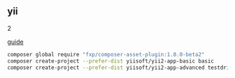 yii
-
2

[guide](https://github.com/yiisoft/yii2/tree/master/docs/guide)

````sh
composer global require "fxp/composer-asset-plugin:1.0.0-beta2"
composer create-project --prefer-dist yiisoft/yii2-app-basic basic
composer create-project --prefer-dist yiisoft/yii2-app-advanced testdrive
````
